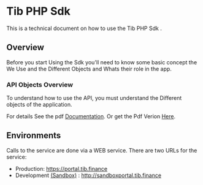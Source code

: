 
# Tib PHP Sdk 

This is a technical document  on how to use the Tib PHP Sdk .



## Overview 
Before you start Using the Sdk you'll need to know some basic concept the We Use and the Different Objects and Whats their role in the app.

### API Objects Overview

To understand how to use the API, you must understand the Different objects of the application. 

For details See the pdf [Documentation](https://tibfinance.github.io/). Or get the Pdf Verion [Here](https://github.com/TibFinance/TibPhpSdk/blob/main/Documentation/Tib%20Api%20Documentation.pdf).

## Environments

Calls to the service are done via a WEB service. There are two URLs for the service:
* Production: https://portal.tib.finance    
* Development [(Sandbox)](./Documentation/Sandbox.md) : http://sandboxportal.tib.finance
